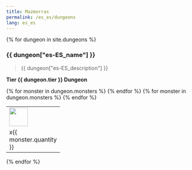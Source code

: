 ```yaml
---
title: Mazmorras
permalink: /es_es/dungeons
lang: es_es
---
```


{% for dungeon in site.dungeons %}
<!-- <a href = '{{ item.url }}'>{{ item.name }}</a> -->
<!--<tr>
        <td><a href = '{{ dungeon.url }}'>{{ dungeon.name }}</a></td>
    </tr>-->

<h3> {{ dungeon["es-ES_name"] }} </h3>

> {{ dungeon["es-ES_description"] }}

**Tier {{ dungeon.tier }} Dungeon**

<table>
    <tr>
        {% for monster in dungeon.monsters %}
            <td width = '50'>
                <img width = '50' src = '{{site.baseurl}}{{ monster.image }}' />
            </td>
        {% endfor %}
    </tr>
    <tr>
        {% for monster in dungeon.monsters %}
            <td width = '50'>
                x{{ monster.quantity }}
            </td>
        {% endfor %}
    </tr>
</table>
{% endfor %}